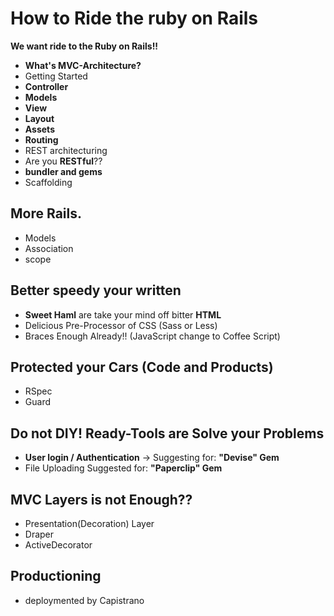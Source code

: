How to Ride the ruby on Rails
==================
**We want ride to the Ruby on Rails!!**

* **What's MVC-Architecture?**
* Getting Started
* **Controller**
* **Models**
* **View**
 * **Layout**
 * **Assets**
* **Routing**
 * REST architecturing
 * Are you **RESTful**??
* **bundler and gems**
* Scaffolding

## More Rails.

* Models
 * Association
 * scope

## Better speedy your written

* **Sweet Haml** are take your mind off bitter **HTML**
* Delicious Pre-Processor of CSS (Sass or Less)
* Braces Enough Already!! (JavaScript change to Coffee Script)

## Protected your Cars (Code and Products)

* RSpec
* Guard

## Do not DIY! Ready-Tools are Solve your Problems

* **User login / Authentication** -> Suggesting for: **"Devise" Gem**
* File Uploading Suggested for: **"Paperclip" Gem**

## MVC Layers is not Enough??

* Presentation(Decoration) Layer
 * Draper
 * ActiveDecorator

## Productioning

* deploymented by Capistrano
